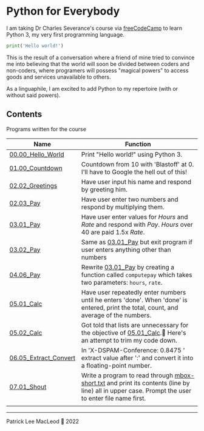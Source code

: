 # Python for Everybody

I am taking Dr Charles Severance's course via [freeCodeCamp](https://www.freecodecamp.org/learn/scientific-computing-with-python/) to learn Python 3, my very first programming language.

```python
print('Hello world!')
```     

This is the result of a conversation where a friend of mine tried to convince me into believing that the world will soon be divided between coders and non-coders, where programers will possess "magical powers" to access goods and services unavailable to others.

As a linguaphile, I am excited to add Python to my repertoire (with or without said powers).

## Contents

Programs written for the course

|Name|Function|
|---|---|
|[00.00_Hello_World](https://github.com/macanneul/Python_for_Everybody/blob/cde8c939839c6f5287a5067eb9d63dfe370e6ea8/00.00_Hello_World.py)|Print "Hello world!" using Python 3.|
|[01.00_Countdown](https://github.com/macanneul/Python_for_Everybody/blob/cde8c939839c6f5287a5067eb9d63dfe370e6ea8/01.00_Countdown.py)|Countdown from 10 with 'Blastoff' at 0. I'll have to Google the hell out of this!|
|[02.02_Greetings](https://github.com/macanneul/Python_for_Everybody/blob/cde8c939839c6f5287a5067eb9d63dfe370e6ea8/02.02_Greetings.py)|Have user input his name and respond by greeting him.|
|[02.03_Pay](https://github.com/macanneul/Python_for_Everybody/blob/cde8c939839c6f5287a5067eb9d63dfe370e6ea8/02.03_Pay.py)|Have user enter two numbers and respond by multiplying them.|
|[03.01_Pay](https://github.com/macanneul/Python_for_Everybody/blob/cde8c939839c6f5287a5067eb9d63dfe370e6ea8/03.01_Pay.py)|Have user enter values for *Hours* and *Rate* and respond with *Pay*. *Hours* over 40 are paid 1.5x *Rate*.|
|[03.02_Pay](https://github.com/macanneul/Python_for_Everybody/blob/cde8c939839c6f5287a5067eb9d63dfe370e6ea8/03.02_Pay.py)|Same as [03.01_Pay](https://github.com/macanneul/Python_for_Everybody/blob/cde8c939839c6f5287a5067eb9d63dfe370e6ea8/03.01_Pay.py) but exit program if user enters anything other than numbers|
|[04.06_Pay](https://github.com/macanneul/Python_for_Everybody/blob/cde8c939839c6f5287a5067eb9d63dfe370e6ea8/04.06_Pay.py)|Rewrite [03.01_Pay](https://github.com/macanneul/Python_for_Everybody/blob/cde8c939839c6f5287a5067eb9d63dfe370e6ea8/03.01_Pay.py) by creating a function called `computepay` which takes two parameters: `hours`, `rate`.|
|[05.01_Calc](https://github.com/macanneul/Python_for_Everybody/blob/cde8c939839c6f5287a5067eb9d63dfe370e6ea8/05.01_Calc.py)|Have user repeatedly enter numbers until he enters 'done'. When 'done' is entered, print the total, count, and average of the numbers.|
|[05.02_Calc](https://github.com/macanneul/Python_for_Everybody/blob/cde8c939839c6f5287a5067eb9d63dfe370e6ea8/05.02_Calc.py)|Got told that lists are unnecessary for the objective of [05.01_Calc](https://github.com/macanneul/Python_for_Everybody/blob/cde8c939839c6f5287a5067eb9d63dfe370e6ea8/05.01_Calc.py).🥺 Here's an attempt to trim my code down.|
|[06.05_Extract_Convert](https://github.com/macanneul/Python_for_Everybody/blob/cde8c939839c6f5287a5067eb9d63dfe370e6ea8/06.05_Extract_Convert.py)|In 'X-DSPAM-Conference: 0.8475 ' extract value after ':' and convert it into a floating-point number.|
|[07.01_Shout](https://github.com/macanneul/Python_for_Everybody/blob/0e13f520186c04b1b594e1808e6a3500cdc27764/07.01_Shout.py)|Write a program to read through [mbox-short.txt](https://github.com/macanneul/Python_for_Everybody/blob/be28e26d6705c8318db006c359128373ba2d81cc/mbox-short.txt) and print its contents (line by line) all in upper case. Prompt the user to enter file name first.|
|[]()||

---
Patrick Lee MacLeod 🦄 2022